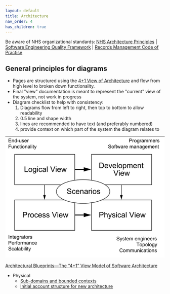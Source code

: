 ```yaml
---
layout: default
title: Architecture
nav_order: 4
has_children: true
---
```


Be aware of NHS organizational
standards: [NHS Architecture Principles][nhsap] | [Software Engineering Quality Framework][seqf] |
[Records Management Code of Practise][rmc]

[nhsap]: https://digital.nhs.uk/about-nhs-digital/our-work/nhs-digital-architecture/principles#download-the-nhs-architecture-principles

[seqf]: https://github.com/NHSDigital/software-engineering-quality-framework

[rmc]:https://transform.england.nhs.uk/information-governance/guidance/records-management-code/

## General principles for diagrams

* Pages are structured using the [4+1 View of Architecture][Kruchten]
  and flow from high level to broken down functionality.
* Final "view" documentation is meant to represent the "current" view
  of the system, not work in progress
* Diagram checklist to help with consistency:
  1. Diagrams flow from left to right, then top to bottom to allow
     readability
  2. 0.5 line and shape width
  3. lines are recommended to have text (and preferably numbered)
  4. provide context on which part of the system the diagram relates
     to

![img.png](assets/kruchten_4_1_model.png)

[<figcaption>Architectural Blueprints—The “4+1” View Model of Software Architecture</figcaption>][Kruchten]

[Kruchten]: https://ics.uci.edu/~michele/Teaching/INF117/Krutchten%204+1View%20SWArch.pdf

* Physical
  * [Sub-domains and bounded contexts](physical/sub-domains_and_bounded_contexts)
  * [Initial account structure for new architecture](physical/initial_account_structure_for_new_architecture)
